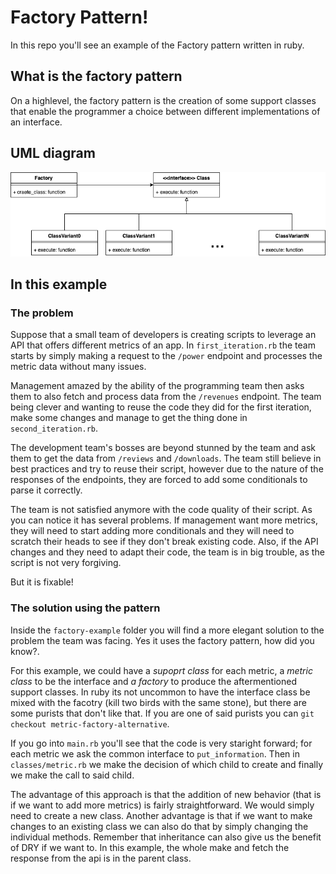 # Factory Pattern!

In this repo you'll see an example of the Factory pattern written in ruby.

## What is the factory pattern

On a highlevel, the factory pattern is the creation of some support classes that enable the programmer a choice between different implementations of an interface.

## UML diagram

![UML Diagram](./uml_diagram.png)

## In this example

### The problem

Suppose that a small team of developers is creating scripts to leverage an API that offers different metrics of an app. In `first_iteration.rb` the team starts by simply making a request to the `/power` endpoint and processes the metric data without many issues.

Management amazed by the ability of the programming team then asks them to also fetch and process data from the `/revenues` endpoint. The team being clever and wanting to reuse the code they did for the first iteration, make some changes and manage to get the thing done in `second_iteration.rb`.

The development team's bosses are beyond stunned by the team and ask them to get the data from `/reviews` and `/downloads`. The team still believe in best practices and try to reuse their script, however due to the nature of the responses of the endpoints, they are forced to add some conditionals to parse it correctly.

The team is not satisfied anymore with the code quality of their script. As you can notice it has several problems. If management want more metrics, they will need to start adding more conditionals and they will need to scratch their heads to see if they don't break existing code. Also, if the API changes and they need to adapt their code, the team is in big trouble, as the script is not very forgiving.

But it is fixable!

### The solution using the pattern

Inside the `factory-example` folder you will find a more elegant solution to the problem the team was facing. Yes it uses the factory pattern, how did you know?.

For this example, we could have a *supoprt class* for each metric, a *metric class* to be the interface and *a factory* to produce the aftermentioned support classes. In ruby its not uncommon to have the interface class be mixed with the facotry (kill two birds with the same stone), but there are some purists that don't like that. If you are one of said purists you can `git checkout metric-factory-alternative`.

If you go into `main.rb` you'll see that the code is very staright forward; for each metric we ask the common interface to `put_information`. Then in `classes/metric.rb` we make the decision of which child to create and finally we make the call to said child.

The advantage of this approach is that the addition of new behavior (that is if we want to add more metrics) is fairly straightforward. We would simply need to create a new class. Another advantage is that if we want to make changes to an existing class we can also do that by simply changing the individual methods. Remember that inheritance can also give us the benefit of DRY if we want to. In this example, the whole make and fetch the response from the api is in the parent class.
